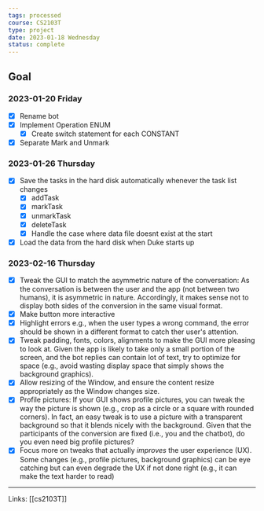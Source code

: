 ```yaml
---
tags: processed
course: CS2103T
type: project
date: 2023-01-18 Wednesday
status: complete
---
```


## Goal

### 2023-01-20 Friday
- [x] Rename bot
- [x] Implement Operation ENUM
	- [x] Create switch statement for each CONSTANT
- [x] Separate Mark and Unmark

### 2023-01-26 Thursday
- [x] Save the tasks in the hard disk automatically whenever the task list changes
	- [x] addTask
	- [x] markTask
	- [x] unmarkTask
	- [x] deleteTask
	- [x] Handle the case where data file doesnt exist at the start
- [x] Load the data from the hard disk when Duke starts up

### 2023-02-16 Thursday
- [x]   Tweak the GUI to match the asymmetric nature of the conversation: As the conversation is between the user and the app (not between two humans), it is asymmetric in nature. Accordingly, it makes sense not to display both sides of the conversion in the same visual format.
- [x] Make button more interactive
- [x]   Highlight errors e.g., when the user types a wrong command, the error should be shown in a different format to catch ther user's attention.
- [x]   Tweak padding, fonts, colors, alignments to make the GUI more pleasing to look at.  Given the app is likely to take only a small portion of the screen, and the bot replies can contain lot of text, try to optimize for space (e.g., avoid wasting display space that simply shows the background graphics).
- [x]   Allow resizing of the Window, and ensure the content resize appropriately as the Window changes size.
- [x] Profile pictures: If your GUI shows profile pictures, you can tweak the way the picture is shown (e.g., crop as a circle or a square with rounded corners). In fact, an easy tweak is to use a picture with a transparent background so that it blends nicely with the background.  Given that the participants of the conversion are fixed (i.e., you and the chatbot), do you even need big profile pictures?
- [x]   Focus more on tweaks that actually _improves_ the user experience (UX). Some changes (e.g., profile pictures, background graphics) can be eye catching but can even degrade the UX if not done right (e.g., it can make the text harder to read)

---
Links: [[cs2103T]]
